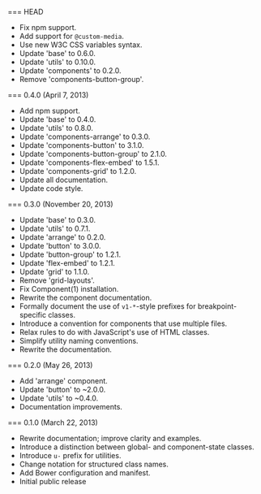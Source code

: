 === HEAD

* Fix npm support.
* Add support for `@custom-media`.
* Use new W3C CSS variables syntax.
* Update 'base' to 0.6.0.
* Update 'utils' to 0.10.0.
* Update 'components' to 0.2.0.
* Remove 'components-button-group'.

=== 0.4.0 (April 7, 2013)

* Add npm support.
* Update 'base' to 0.4.0.
* Update 'utils' to 0.8.0.
* Update 'components-arrange' to 0.3.0.
* Update 'components-button' to 3.1.0.
* Update 'components-button-group' to 2.1.0.
* Update 'components-flex-embed' to 1.5.1.
* Update 'components-grid' to 1.2.0.
* Update all documentation.
* Update code style.

=== 0.3.0 (November 20, 2013)

* Update 'base' to 0.3.0.
* Update 'utils' to 0.7.1.
* Update 'arrange' to 0.2.0.
* Update 'button' to 3.0.0.
* Update 'button-group' to 1.2.1.
* Update 'flex-embed' to 1.2.1.
* Update 'grid' to 1.1.0.
* Remove 'grid-layouts'.
* Fix Component(1) installation.
* Rewrite the component documentation.
* Formally document the use of `v1-*`-style prefixes for breakpoint-specific classes.
* Introduce a convention for components that use multiple files.
* Relax rules to do with JavaScript's use of HTML classes.
* Simplify utility naming conventions.
* Rewrite the documentation.

=== 0.2.0 (May 26, 2013)

* Add 'arrange' component.
* Update 'button' to ~2.0.0.
* Update 'utils' to ~0.4.0.
* Documentation improvements.

=== 0.1.0 (March 22, 2013)

* Rewrite documentation; improve clarity and examples.
* Introduce a distinction between global- and component-state classes.
* Introduce `u-` prefix for utilities.
* Change notation for structured class names.
* Add Bower configuration and manifest.
* Initial public release
